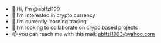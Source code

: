- 👋 Hi, I’m @ablfzl199
- 👀 I’m interested in crypto currency
- 🌱 I’m currently learning trading
- 💞️ I’m looking to collaborate on crypo based projects
- 📫 you can reach me with this mail: ablfzl1993@yahoo.com

<!---
ablfzl199/ablfzl199 is a ✨ special ✨ repository because its `README.md` (this file) appears on your GitHub profile.
You can click the Preview link to take a look at your changes.
--->
